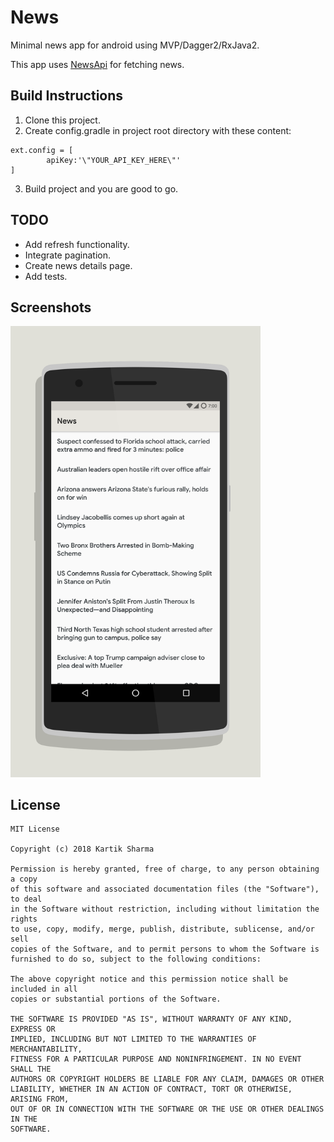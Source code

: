 # News

Minimal news app for android using MVP/Dagger2/RxJava2.

This app uses [NewsApi](https://newsapi.org/) for fetching news.

## Build Instructions

1. Clone this project.
2. Create config.gradle in project root directory with these content:

```
ext.config = [
        apiKey:'\"YOUR_API_KEY_HERE\"'
]
```

3. Build project and you are good to go.

## TODO

* Add refresh functionality.
* Integrate pagination.
* Create news details page.
* Add tests.

## Screenshots

<img src="https://raw.githubusercontent.com/crazyhitty/News/master/screenshots/1.png" alt="alt text" width="400">

## License

```
MIT License

Copyright (c) 2018 Kartik Sharma

Permission is hereby granted, free of charge, to any person obtaining a copy
of this software and associated documentation files (the "Software"), to deal
in the Software without restriction, including without limitation the rights
to use, copy, modify, merge, publish, distribute, sublicense, and/or sell
copies of the Software, and to permit persons to whom the Software is
furnished to do so, subject to the following conditions:

The above copyright notice and this permission notice shall be included in all
copies or substantial portions of the Software.

THE SOFTWARE IS PROVIDED "AS IS", WITHOUT WARRANTY OF ANY KIND, EXPRESS OR
IMPLIED, INCLUDING BUT NOT LIMITED TO THE WARRANTIES OF MERCHANTABILITY,
FITNESS FOR A PARTICULAR PURPOSE AND NONINFRINGEMENT. IN NO EVENT SHALL THE
AUTHORS OR COPYRIGHT HOLDERS BE LIABLE FOR ANY CLAIM, DAMAGES OR OTHER
LIABILITY, WHETHER IN AN ACTION OF CONTRACT, TORT OR OTHERWISE, ARISING FROM,
OUT OF OR IN CONNECTION WITH THE SOFTWARE OR THE USE OR OTHER DEALINGS IN THE
SOFTWARE.

```
